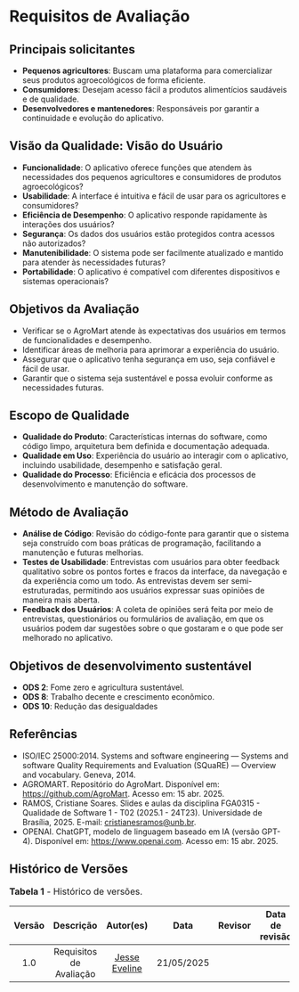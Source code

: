 # Requisitos de Avaliação

## Principais solicitantes
- **Pequenos agricultores**: Buscam uma plataforma para comercializar seus produtos agroecológicos de forma eficiente.
- **Consumidores**: Desejam acesso fácil a produtos alimentícios saudáveis e de qualidade.
- **Desenvolvedores e mantenedores**: Responsáveis por garantir a continuidade e evolução do aplicativo.

## Visão da Qualidade: Visão do Usuário
- **Funcionalidade**: O aplicativo oferece funções que atendem às necessidades dos pequenos agricultores e consumidores de produtos agroecológicos?
- **Usabilidade**: A interface é intuitiva e fácil de usar para os agricultores e consumidores?
- **Eficiência de Desempenho**: O aplicativo responde rapidamente às interações dos usuários?
- **Segurança**: Os dados dos usuários estão protegidos contra acessos não autorizados?
- **Manutenibilidade**: O sistema pode ser facilmente atualizado e mantido para atender às necessidades futuras?
- **Portabilidade**: O aplicativo é compatível com diferentes dispositivos e sistemas operacionais?

## Objetivos da Avaliação
- Verificar se o AgroMart atende às expectativas dos usuários em termos de funcionalidades e desempenho.
- Identificar áreas de melhoria para aprimorar a experiência do usuário.
- Assegurar que o aplicativo tenha segurança em uso, seja confiável e fácil de usar.
- Garantir que o sistema seja sustentável e possa evoluir conforme as necessidades futuras.

## Escopo de Qualidade
- **Qualidade do Produto**: Características internas do software, como código limpo, arquitetura bem definida e documentação adequada.
- **Qualidade em Uso**: Experiência do usuário ao interagir com o aplicativo, incluindo usabilidade, desempenho e satisfação geral.
- **Qualidade do Processo**: Eficiência e eficácia dos processos de desenvolvimento e manutenção do software.

## Método de Avaliação
- **Análise de Código**: Revisão do código-fonte para garantir que o sistema seja construído com boas práticas de programação, facilitando a manutenção e futuras melhorias.
- **Testes de Usabilidade**: Entrevistas com usuários para obter feedback qualitativo sobre os pontos fortes e fracos da interface, da navegação e da experiência como um todo. As entrevistas devem ser semi-estruturadas, permitindo aos usuários expressar suas opiniões de maneira mais aberta.
- **Feedback dos Usuários**: A coleta de opiniões será feita por meio de entrevistas, questionários ou formulários de avaliação, em que os usuários podem dar sugestões sobre o que gostaram e o que pode ser melhorado no aplicativo.

## Objetivos de desenvolvimento sustentável
- **ODS 2**: Fome zero e agricultura sustentável.
- **ODS 8**: Trabalho decente e crescimento econômico.
- **ODS 10**: Redução das desigualdades

## Referências
- ISO/IEC 25000:2014. Systems and software engineering — Systems and software Quality Requirements and Evaluation (SQuaRE) — Overview and vocabulary. Geneva, 2014.
- AGROMART. Repositório do AgroMart. Disponível em: https://github.com/AgroMart. Acesso em: 15 abr. 2025.
- RAMOS, Cristiane Soares. Slides e aulas da disciplina FGA0315 - Qualidade de Software 1 - T02 (2025.1 - 24T23). Universidade de Brasília, 2025. E-mail: cristianesramos@unb.br.
- OPENAI. ChatGPT, modelo de linguagem baseado em IA (versão GPT-4). Disponível em: https://www.openai.com. Acesso em: 15 abr. 2025. 

## Histórico de Versões

<font size="3"><p style="text-align: left">**Tabela 1** - Histórico de versões.</p></font>

| Versão |       Descrição        |                                             Autor(es)                                             |    Data    |                                           Revisor                                            | Data de revisão |
| :----: | :--------------------: | :-----------------------------------------------------------------------------------------------: | :--------: | :------------------------------------------------------------------------------------------: | :-------------: |
|  1.0   | Requisitos de Avaliação | [Jesse Eveline](https://github.com/xzxjesse) | 21/05/2025 | | |
